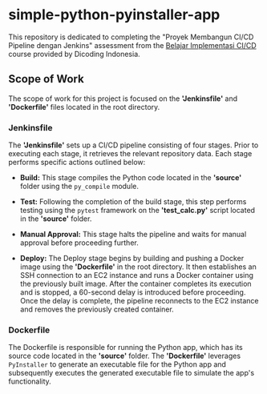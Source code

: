 # simple-python-pyinstaller-app

This repository is dedicated to completing the "Proyek Membangun CI/CD Pipeline dengan Jenkins" assessment from the [Belajar Implementasi CI/CD](https://www.dicoding.com/academies/428) course provided by Dicoding Indonesia.

## Scope of Work

The scope of work for this project is focused on the **'Jenkinsfile'** and **'Dockerfile'** files located in the root directory.

### Jenkinsfile

The **'Jenkinsfile'** sets up a CI/CD pipeline consisting of four stages. Prior to executing each stage, it retrieves the relevant repository data. Each stage performs specific actions outlined below:

- **Build:**
This stage compiles the Python code located in the **'source'** folder using the `py_compile` module.

- **Test:**
Following the completion of the build stage, this step performs testing using the `pytest` framework on the **'test_calc.py'** script located in the **'source'** folder.

- **Manual Approval:**
This stage halts the pipeline and waits for manual approval before proceeding further.

- **Deploy:**
The Deploy stage begins by building and pushing a Docker image using the **'Dockerfile'** in the root directory. It then establishes an SSH connection to an EC2 instance and runs a Docker container using the previously built image. After the container completes its execution and is stopped, a 60-second delay is introduced before proceeding. Once the delay is complete, the pipeline reconnects to the EC2 instance and removes the previously created container.

### Dockerfile

The Dockerfile is responsible for running the Python app, which has its source code located in the **'source'** folder. The **'Dockerfile'** leverages `PyInstaller` to generate an executable file for the Python app and subsequently executes the generated executable file to simulate the app's functionality.